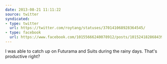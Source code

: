 ```yaml
---
date: 2013-08-21 11:11:22
source: twitter
syndicated:
- type: twitter
  url: https://twitter.com/roytang/statuses/370141068928364545/
- type: facebook
  url: https://www.facebook.com/10155666240078912/posts/10152418286843912
---
```


I was able to catch up on Futurama and Suits during the rainy days. That's productive right?